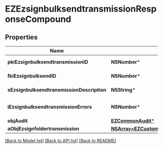 # EZEzsignbulksendtransmissionResponseCompound

## Properties
Name | Type | Description | Notes
------------ | ------------- | ------------- | -------------
**pkiEzsignbulksendtransmissionID** | **NSNumber*** | The unique ID of the Ezsignbulksendtransmission | 
**fkiEzsignbulksendID** | **NSNumber*** | The unique ID of the Ezsignbulksend | 
**sEzsignbulksendtransmissionDescription** | **NSString*** | The description of the Ezsignbulksendtransmission | 
**iEzsignbulksendtransmissionErrors** | **NSNumber*** | The number of errors during the Ezsignbulksendtransmission | 
**objAudit** | [**EZCommonAudit***](EZCommonAudit.md) |  | 
**aObjEzsignfoldertransmission** | [**NSArray&lt;EZCustomEzsignfoldertransmissionResponse&gt;***](EZCustomEzsignfoldertransmissionResponse.md) |  | 

[[Back to Model list]](../README.md#documentation-for-models) [[Back to API list]](../README.md#documentation-for-api-endpoints) [[Back to README]](../README.md)


